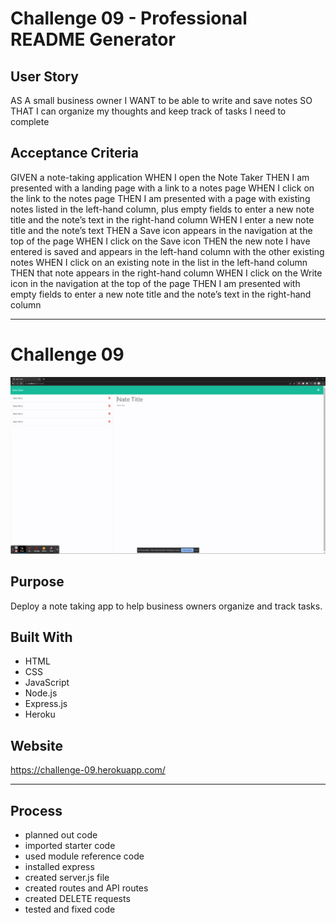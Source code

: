 #   Challenge 09 - Professional README Generator

##  User Story

AS A small business owner
I WANT to be able to write and save notes
SO THAT I can organize my thoughts and keep track of tasks I need to complete

## Acceptance Criteria

GIVEN a note-taking application
WHEN I open the Note Taker
THEN I am presented with a landing page with a link to a notes page
WHEN I click on the link to the notes page
THEN I am presented with a page with existing notes listed in the left-hand column, plus empty fields to enter a new note title and the note’s text in the right-hand column
WHEN I enter a new note title and the note’s text
THEN a Save icon appears in the navigation at the top of the page
WHEN I click on the Save icon
THEN the new note I have entered is saved and appears in the left-hand column with the other existing notes
WHEN I click on an existing note in the list in the left-hand column
THEN that note appears in the right-hand column
WHEN I click on the Write icon in the navigation at the top of the page
THEN I am presented with empty fields to enter a new note title and the note’s text in the right-hand column

---

# Challenge 09
![GIF](dist/recording.gif)


## Purpose
Deploy a note taking app to help business owners organize and track tasks.

## Built With
* HTML
* CSS
* JavaScript
* Node.js
* Express.js
* Heroku

## Website
https://challenge-09.herokuapp.com/

---

## Process

* planned out code
* imported starter code
* used module reference code
* installed express
* created server.js file
* created routes and API routes
* created DELETE requests
* tested and fixed code